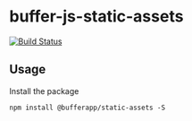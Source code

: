 # buffer-js-static-assets

[![Build Status](https://travis-ci.org/bufferapp/buffer-js-static-assets.svg?branch=master)](https://travis-ci.org/bufferapp/buffer-js-static-assets)

## Usage

Install the package

```
npm install @bufferapp/static-assets -S
```
